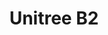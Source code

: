 ---
layout: page
title: Unitree B2
img: assets/img/robots/b2.png
importance: 1
category: robots
redirect: https://www.unitree.com/b2/
---